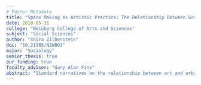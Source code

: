 ```yaml
---
# Poster Metadata
title: "Space Making as Artistic Practice: The Relationship Between Grassroots Art Organizations and the Urban Political Economy of Development"
date: 2018-05-31
college: "Weinberg College of Arts and Sciences"
subject: "Social Sciences"
author: "Shira Zilberstein"
doi: "10.21985/N2WB01"
major: "Sociology"
senior_thesis: true
our_funding: true
faculty_advisor: "Gary Alan Fine"
abstract: "Standard narratives on the relationship between art and urban development detail art networks as complicit agents in processes of upscaling and gentrification connected to the political and economic elite. My thesis challenges the conventional narrative by investigating the relationship between grassroots art spaces, tied to local, community- based interests, and the urban political economy of development in the Chicago neighborhood of Pilsen. Using archival, ethnographic and interview methods, I investigate three art networks—mainstream, do-it-yourself and Latinx—to contrast the construction and role of grassroots and mainstream art networks within the context of gentrification. While mainstream art networks create prime areas for top-down processes of urban change, grassroots art networks strive to represent marginal group identities, interests and reframe dynamics of power. By allying with longtime residents, community organizations and other art spaces, grassroots art organizations form an urban social movement that is aimed towards redefining the goals and function of urban space. My findings indicate that heterogeneous art networks interact with the urban political economy differently and grassroots art networks serve as legitimate forces influencing urbanism in opposition to top-down development."
---
```

